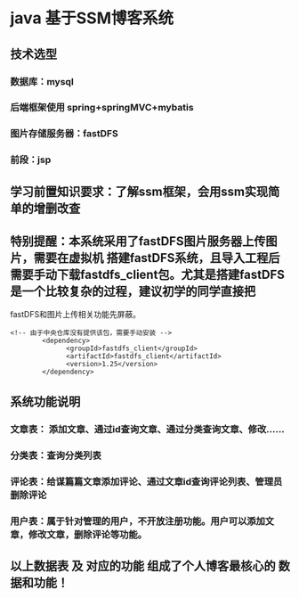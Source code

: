 # java 基于SSM博客系统

## 技术选型
### 数据库：mysql
### 后端框架使用 spring+springMVC+mybatis
### 图片存储服务器：fastDFS
### 前段：jsp

## 学习前置知识要求：了解ssm框架，会用ssm实现简单的增删改查

## 特别提醒：本系统采用了fastDFS图片服务器上传图片，需要在虚拟机 搭建fastDFS系统，且导入工程后需要手动下载fastdfs_client包。尤其是搭建fastDFS是一个比较复杂的过程，建议初学的同学直接把
fastDFS和图片上传相关功能先屏蔽。
```aidl
<!-- 由于中央仓库没有提供该包，需要手动安装 -->
        <dependency>
			  <groupId>fastdfs_client</groupId>
			  <artifactId>fastdfs_client</artifactId>
			  <version>1.25</version>
    	</dependency>
```

## 系统功能说明
### 文章表： 添加文章、通过id查询文章、通过分类查询文章、修改……
### 分类表：查询分类列表
### 评论表：给谋篇篇文章添加评论、通过文章id查询评论列表、管理员删除评论

### 用户表：属于针对管理的用户，不开放注册功能。用户可以添加文章，修改文章，删除评论等功能。
## 以上数据表 及 对应的功能 组成了个人博客最核心的 数据和功能！


